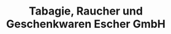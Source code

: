 ---
title: "Tabagie, Raucher und Geschenkwaren Escher GmbH"
url: /glis/tabagie-raucher-und-geschenkwaren-escher-gmbh/
shop: Tabak
---